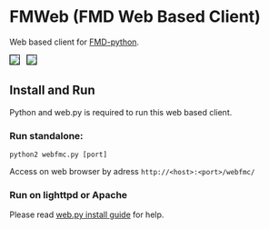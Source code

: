 # FMWeb (FMD Web Based Client)

Web based client for [FMD-python](https://github.com/aleung/fmd/tree/fmd-python).

<img src="http://goo.gl/cxVT7" style="border:1px solid black"/>&nbsp;&nbsp;&nbsp;<img src="http://goo.gl/iEhYo" style="border:1px solid black"/>

## Install and Run

Python and web.py is required to run this web based client.

### Run standalone: 

	python2 webfmc.py [port]

Access on web browser by adress `http://<host>:<port>/webfmc/`

### Run on lighttpd or Apache

Please read [web.py install guide](http://webpy.org/install) for help.

